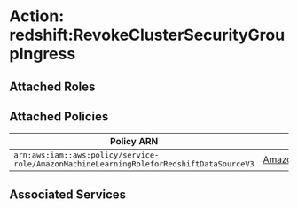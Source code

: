 # Action: redshift:RevokeClusterSecurityGroupIngress

## Attached Roles

## Attached Policies

| Policy ARN | Policy Name |
|------------|-------------|
| `arn:aws:iam::aws:policy/service-role/AmazonMachineLearningRoleforRedshiftDataSourceV3` | [AmazonMachineLearningRoleforRedshiftDataSourceV3](../policies.md#amazonmachinelearningroleforredshiftdatasourcev3) |

## Associated Services

